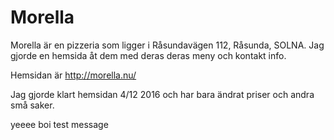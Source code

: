 # Morella
Morella är en pizzeria som ligger i Råsundavägen 112, Råsunda, SOLNA.
Jag gjorde en hemsida åt dem med deras deras meny och kontakt info. 

Hemsidan är http://morella.nu/ 

Jag gjorde klart hemsidan 4/12 2016 och har bara ändrat priser och andra små saker.

yeeee boi test message